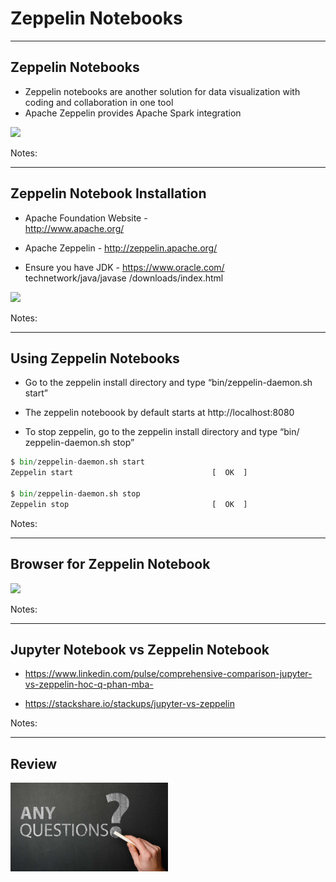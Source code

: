 # Zeppelin Notebooks

---

## Zeppelin Notebooks

  * Zeppelin notebooks are another solution for data visualization with coding and collaboration in one tool
  * Apache Zeppelin provides Apache Spark integration


<img src="../../assets/images/python/Zeppelin.png" style="width:60%;"/>


Notes:

---

## Zeppelin Notebook Installation

  * Apache Foundation Website -  
  http://www.apache.org/

  * Apache Zeppelin -
  http://zeppelin.apache.org/

  * Ensure you have JDK -
   https://www.oracle.com/
    technetwork/java/javase
    /downloads/index.html

<img src="../../assets/images/python/Zeppelin-Notebook-Installation.png" style="width:30%;"/>

Notes:

---

## Using Zeppelin Notebooks

  * Go to the zeppelin install directory and type “bin/zeppelin-daemon.sh start”

  * The zeppelin noteboook by default starts at http://localhost:8080

  * To stop zeppelin, go to the zeppelin install directory and type
    “bin/ zeppelin-daemon.sh stop”

```python
$ bin/zeppelin-daemon.sh start
Zeppelin start                               [  OK  ]

$ bin/zeppelin-daemon.sh stop
Zeppelin stop                                [  OK  ]
```
<!-- {"left" : 0, "top" : 3.72, "height" : 1.7, "width" : 10.25} -->

Notes:

---

## Browser for Zeppelin Notebook

<img src="../../assets/images/python/Browser-for-Zeppelin-Notebook.png" style="width:70%;"/>


Notes:

---

## Jupyter Notebook vs Zeppelin Notebook

  * https://www.linkedin.com/pulse/comprehensive-comparison-jupyter-vs-zeppelin-hoc-q-phan-mba-

  * https://stackshare.io/stackups/jupyter-vs-zeppelin

Notes:

---

## Review

<img src="../../assets/images/generic/3rd-party/Review.png" style="width:50%;"/>




